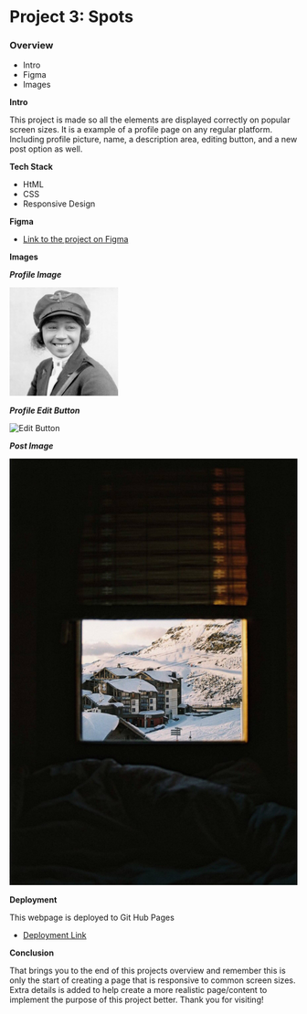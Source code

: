 # Project 3: Spots

### Overview

- Intro
- Figma
- Images

**Intro**

This project is made so all the elements are displayed correctly on popular screen sizes. It is a example of a profile page on any regular platform. Including profile picture, name, a description area, editing button, and a new post option as well.

**Tech Stack**

- HtML
- CSS
- Responsive Design

**Figma**

- [Link to the project on Figma](https://www.figma.com/file/BBNm2bC3lj8QQMHlnqRsga/Sprint-3-Project-%E2%80%94-Spots?type=design&node-id=2%3A60&mode=design&t=afgNFybdorZO6cQo-1)

**Images**

**_Profile Image_**

![profile Image](./images/avatar.jpg)

**_Profile Edit Button_**

![Edit Button](profile__edit-btn)

**_Post Image_**

![Cards Images](./images/1-photo-by-moritz-feldmann-from-pexels.jpg)

**Deployment**

This webpage is deployed to Git Hub Pages

- [Deployment Link](https://pazongyang.github.io/se_project_spots/)

**Conclusion**

That brings you to the end of this projects overview and remember this is only the start of creating a page that is responsive to common screen sizes. Extra details is added to help create a more realistic page/content to implement the purpose of this project better. Thank you for visiting!
